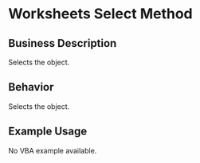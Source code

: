 # Worksheets Select Method

## Business Description
Selects the object.

## Behavior
Selects the object.

## Example Usage
No VBA example available.